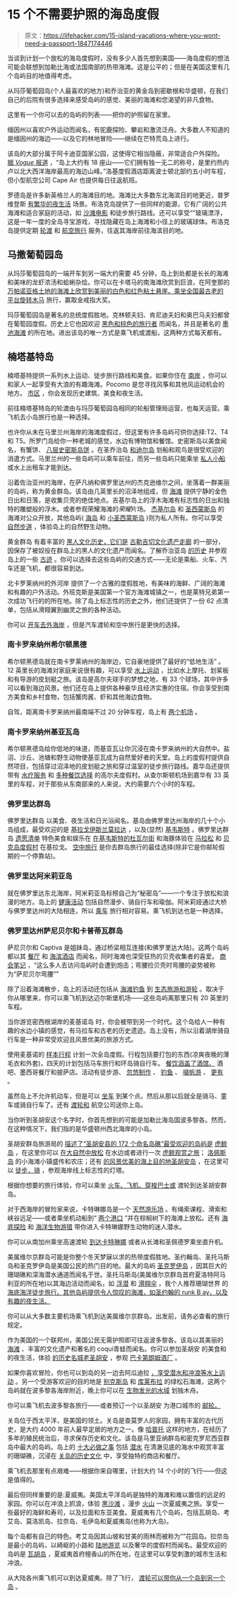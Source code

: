 # 15 个不需要护照的海岛度假

> 原文：<https://lifehacker.com/15-island-vacations-where-you-wont-need-a-passport-1847174446>

当谈到计划一个放松的海岛度假时，没有多少人首先想到美国——海岛度假的想法可能会联想到加勒比海或法国南部的热带海滩。这是公平的；但是在美国这里有几个岛屿目的地值得考虑。

从玛莎葡萄园岛(个人最喜欢的地方)和乔治亚的黄金岛到密歇根和华盛顿，在我们自己的后院有很多选择来感受岛屿的感觉、美丽的海滩和您渴望的非凡食物。

这里有一个你可以去的岛屿的列表——把你的护照留在家里。

缅因州以喜欢户外运动而闻名，有驼鹿探险、攀岩和激流泛舟。大多数人不知道的是缅因州的海边——以及它的林地冒险——继续在芒特荒岛上进行。

该岛的大部分属于阿卡迪亚国家公园，这使得它相当隐蔽，非常适合户外探险。 [据 *Vogue* 报道](https://www.vogue.com/article/mount-desert-island-maine-travel-guide) ，“岛上大约有 18 座山——它们拥有独一无二的称号，是里约热内卢以北大西洋海岸最高的海边山峰。”洛基度假酒店距离波士顿北部约五小时车程，但小型航空公司 Cape Air 也提供每日往返航班。

罗德岛是许多新英格兰人的海滩目的地。海滩比大多数东北海滨目的地更近，普罗维登斯 [有繁华的夜生活](https://www.goprovidence.com/things-to-do/nightlife/) 场景。布洛克岛提供了一些同样的能源，它有广阔的公共海滩和适合家庭的活动，如 [沙滩电影](https://www.blockislandinfo.com/) 和徒步旅行路线。还可以享受“”玻璃漂浮，这是一年一度的全岛寻宝游戏，寻找隐藏在岛上海滩和小径上的玻璃球体。布洛克岛提供定期 [轮渡](https://www.blockislandinfo.com/getting-here/ferry-transportation) 和 [航空旅行](https://www.blockislandinfo.com/getting-here/airport-and-airline-information) 服务，往返其海岸前往海滨目的地。

## 马撒葡萄园岛

从玛莎葡萄园岛的一端开车到另一端大约需要 45 分钟，岛上到处都是长长的海滩和美味的龙虾浓汤和蛤蜊杂烩。你可以在卡塔马的南海滩欣赏到巨浪，在阿奎那的 [万帕诺亚格土地的海滩上欣赏到美丽的白色和红色粘土悬崖。乘坐全国最古老的](https://wampanoagtribe-nsn.gov/) [平台旋转木马](https://vineyardtrust.org/property/flying-horses-carousel/) 旅行，赢取金戒指大奖。

玛莎葡萄园岛是著名的总统度假胜地。克林顿夫妇、肯尼迪夫妇和奥巴马夫妇都曾在葡萄园度假。历史上它也因欢迎 [黑色和棕色的旅行者](https://www.blackpast.org/african-american-history/inkwell-martha-s-vineyard-1890s/) 而闻名，并且是著名的 [墨池海滩](https://mvmagazine.com/news/2017/08/01/inkwell) 的所在地。进出该岛的唯一方式是乘飞机或渡船，这两种方式每天都有。

## 楠塔基特岛

楠塔基特提供一系列水上运动、徒步旅行路线和美食。如果你住在 [南岸](https://nantucket.net/nantucket_beaches/category/south-shore-beaches/) ，你可以和家人一起享受有大浪的有趣海滩。Pocomo 是您寻找风筝和其他风运动机会的地方。 [市区](https://nextlevelwatersports.com/pages/nantucket-guide?gclid=CjwKCAjwt8uGBhBAEiwAayu_9fpUfmwjHuXOl7CaJYUZH4nrwCLDp3tg0C6EguMV5XSMZi26ENz5mxoCbFMQAvD_BwE) ，你会发现历史建筑、美食和夜生活。

前往楠塔基特岛的轮渡由与玛莎葡萄园岛相同的轮船管理局运营，也每天运营。乘飞机去小岛旅行也是一种选择。

也许你从未在马里兰州海岸的海滩度假过，但这里有许多岛屿可供你选择:T2、T4 和 T5。所罗门岛给你一种老城的感觉，水边有博物馆和餐馆。史密斯岛以美食闻名，有蟹饼、 [八层史密斯岛饼](https://msa.maryland.gov/msa/mdmanual/01glance/symbols/html/dessert.html) 。在圣乔治岛 [和迪尔岛](https://www.visitmaryland.org/list/touring-islands-maryland) 划船和观鸟是很受欢迎的消遣方式。马里兰州的一些岛屿可以乘车前往，而另一些岛屿只能乘坐 [私人小船](https://dnr.maryland.gov/publiclands/pages/southern/stclements.aspx) 或水上出租车才能到达。

沿着佐治亚州的海岸，在萨凡纳和佛罗里达州的杰克逊维尔之间，坐落着一群美丽的岛屿，称为黄金群岛。该岛由几英里长的沼泽地组成，但 [海滩](https://www.goldenisles.com/things-to-do/beaches/complete-guide-to-beaches/) 提供宁静的金色日出和日落，是收集贝壳的绝佳地点。吉基尔岛上的浮木海滩有标志性的日出和独特的雕塑般的浮木。或者参观荣耀海滩的*荣耀*片场。 [杰基尔岛](https://www.goldenisles.com/discover/jekyll-island/) 和 [圣西蒙斯岛](https://www.goldenisles.com/discover/st-simons-island/) 的海滩对公众开放，其他岛屿( [海岛](https://www.goldenisles.com/discover/sea-island/) 和 [小圣西蒙斯岛](https://www.goldenisles.com/discover/little-st-simons-island/) )则为私人所有。你可以享受 [自然步道](https://www.goldenisles.com/things-to-do/activities/hiking-walking/) ，体验岛上的自然野生动物。

黄金群岛 有着丰富的 [黑人文化历史，它们是](https://www.goldenisles.com/discover/golden-isles/african-american-heritage/) [古勒吉切文化遗产走廊](https://gullahgeecheecorridor.org/) 的一部分，因保存了被奴役在群岛上的黑人的文化遗产而闻名。了解乔治亚岛 [的历史](https://www.goldenisles.com/discover/golden-isles/african-american-heritage/georgia-sea-island-singers/) 并参观岛上的一些 [古迹](https://www.goldenisles.com/discover/golden-isles/historic-sites/) 。你可以选择去这些岛屿的交通方式——无论是乘船、火车、汽车还是飞机，都很容易到达。

北卡罗莱纳州的外河岸 提供了一个古雅的度假胜地，有美味的海鲜、广阔的海滩和有趣的户外活动。外班克斯是美国第一个官方海滩城镇之一，也是莱特兄弟第一次成功飞行的的所在地。除了岛上标志性的历史之外，他们还提供了一份 62 点清单，包括从滑翔翼到幽灵之旅的各种活动。

你可以 [开车去外海岸](https://www.outerbanks.org/plan-your-trip/getting-here-and-around/) ，但是汽车渡轮和空中旅行是更快的选择。

### 南卡罗来纳州希尔顿黑德

希尔顿黑德岛就在南卡罗莱纳州的海岸边，它自豪地提供了最好的“低地生活” 。12 英里长的海滩对家庭来说很有趣，可以享受 [水上运动](https://www.outsidehiltonhead.com/?utm_source=hiltonheadisland.org&utm_medium=display&utm_campaign=Outside-Hilton-Head&utm_content=Outside-Hilton-Head-See-Do-Beaches-Tier-1) ，比如水上摩托、划桨板和有导游的皮划艇之旅。该岛是高尔夫球手的梦想之地，有 33 个球场，其中许多可以看到海边风景。他们还在岛上提供各种豪华且经济实惠的住宿。你会享受到南方美食和乡村食物，包括蟹肉酱、虾和其他海边食物。

自驾，距离南卡罗来纳州最南端不过 20 分钟车程，岛上有 [两个机场](https://www.hiltonheadisland.org/meetings-events/planning-tools/maps-transportation) 。

### 南卡罗来纳州基亚瓦岛

希尔顿黑德岛给你低地的味道，而基亚瓦让你沉浸在南卡罗来纳州的大自然中。盐沼、沙丘、池塘和野生动物使基亚瓦成为自然爱好者的天堂。岛上的度假村提供自然项目，包括穿过沼泽地的皮划艇之旅和穿过温室的徒步旅行路线。嘉华岛还提供带有 [水疗服务](https://www.kiawahisland.org/things-to-do/spa/) 和 [多种餐饮选择](https://www.kiawahisland.org/things-to-do/dining/) 的高尔夫度假村。从查尔斯顿机场到嘉华有 33 英里的车程，对于那些从东南部来的人来说，大约需要六个小时的车程。

### 佛罗里达群岛

佛罗里达群岛 以美食、夜生活和日光浴闻名。基岛由佛罗里达州海岸的几十个小岛组成，最受欢迎的是 [基拉戈](https://www.visitflorida.com/en-us/cities/key-largo.html)[伊斯兰莫拉达](https://www.visitflorida.com/en-us/cities/islamorada.html) ，以及(显然) [基韦斯特](https://www.visitflorida.com/en-us/cities/key-west.html) 。佛罗里达群岛 [遗愿清单](https://travel.hilton.com/en_us/articles/Ultimate_Florida_Keys_Bucket_List/?WT.mc_id=zJTDM0AA1MB2OLQ3LocalPartner4DM_CVB_Feb5Seed_VisitFlorida_CityPagesFLKEYS_UltimateBucketList6MULTIBR7EWY8i83863) 特色美食和娱乐在 [在基韦斯特的杜瓦尔街](https://travel.hilton.com/en_us/guides/florida-keys/neighborhoods/florida-duval-street/) 和海豚体验在 [马拉松](https://floridakeys.com/marathon/) 和 [贝克岛度假村](https://www.bakerscay.com/) 在基拉戈。 [空中旅行](https://fla-keys.com/how-to-get-here/) 是你去群岛旅行的最佳选择(除非它是你邮轮假期的一个停靠站)。

### 佛罗里达阿米莉亚岛

就在佛罗里达东北海岸，阿米莉亚岛标榜自己为“秘密岛”——一个专注于放松和浪漫的地方。岛上的 [健康活动](https://www.ameliaisland.com/see-and-do?category=Spa%20%26%20Wellness) 包括自然漫步、骑自行车和瑜伽。阿米莉娅通过大桥与佛罗里达州的大陆相连，所以 [乘车](https://www.ameliaisland.com/Plan/Getting-Here) 旅行相对容易。乘飞机到达也是一种选择。

### 佛罗里达州萨尼贝尔和卡普蒂瓦群岛

萨尼贝尔和 Captiva 是姐妹岛，通过桥梁相互连接(和佛罗里达大陆)。这两个岛屿都以其 [餐厅](https://sanibel-captiva.org/sanibel-island-restaurants/) 和 [海滨酒店](https://sanibel-captiva.org/sanibel-island-hotels/) 而闻名，同时海滩也深受狂热的贝壳收集者的喜爱。 [商会笔记](https://sanibel-captiva.org/sanibel-island-shelling/) ，“这么多人去访问岛屿时会遭到炮击；弯腰捡贝壳时弯腰的姿势被称为“萨尼贝尔弯腰”"

除了沿着海滩散步，岛上的活动还包括从 [海滩钓鱼](https://sanibel-captiva.org/sanibel-island-fishing/) 到 [生态旅游和游轮](https://sanibel-island.sanibel-captiva.org/list/category/cruises-eco-tours-311) 。取决于你从哪里来，你可以乘飞机到达迈尔斯堡机场——这些岛屿离那里只有 20 英里的车程。

当你游览密西根湖岸的麦基诺岛 时，你会被带到另一个时代。这个岛给人一种有趣的水边小镇的感觉，有马拉车和古老的历史遗迹。岛上没有，所以沿着湖岸骑自行车是一种非常受欢迎且风景优美的旅游方式。

使用麦基诺的 [样本行程](https://www.mackinacisland.org/travel-itinerary/) 计划一次全岛度假。行程包括要打包的东西(凉爽夜晚的薄毛衣和外套)，四天的计划包括马车旅行和环岛骑自行车。 [餐饮涵盖了酒馆、](https://www.mackinacisland.org/dining/downtown-dining/) 酒吧、墨西哥餐厅和披萨店。活动有徒步游、 [忽悠制作](https://www.mackinacisland.org/do/fudge-making/) 、 [钓鱼](https://www.mackinacisland.org/activities/north-shore-fishing-charters/) 、 [啜帆游](https://www.mackinacisland.org/activities/sip-n-sail-cruises/) 、 [更有](https://www.mackinacisland.org/do/) 。

虽然岛上不允许机动车，但是可以 [坐车](https://www.mackinacisland.org/blog/where-is-mackinac-island-get-there-by-car-bike-ferry-flight/) 到某个点。然后从那以后就全是骑马、童车或骑自行车了。还有 [渡轮和](https://www.mackinacisland.org/stay-5/getting-here/) 航空公司送你上岛。

当你听到圣胡安这个名字时，你首先想到的可能是加勒比海岛国波多黎各。然而，在这种情况下，我们指的是华盛顿州西北海岸的小岛。

圣胡安群岛旅游局的 [描述了“圣胡安县的 172 个命名岛礁”最受欢迎的岛屿是](https://www.visitsanjuans.com/) [虎鲸岛](https://www.visitsanjuans.com/orcas-island) ，在这里你可以 [在大自然中放松](https://www.visitsanjuans.com/itineraries/reconnect-with-nature-on-orcas-island) 在水边或者进行一次 [虎鲸观赏之旅](https://www.visitsanjuans.com/orcas-island-whale-watching)； [洛佩斯岛](https://www.visitsanjuans.com/lopez-island) 的小海滩小镇盛传和农庄；还有 [的风景优美的海上目的地圣胡安岛](https://www.visitsanjuans.com/san-juan-island) ，在这里可以 [徒步，骑](https://www.visitsanjuans.com/what-to-do) ，参观海岸线上标志性的灯塔。

根据你想要的旅行体验，你可以乘坐 [火车、飞机、穿梭巴士或](https://www.visitsanjuans.com/getting-here) 渡轮到达圣胡安群岛。

对于西海岸的冒险家来说，卡特琳娜岛是一个 [天然游乐场](https://www.visitcatalinaisland.com/things-to-do/) 。有绳索课程、滑索和峡谷远足——或者乘坐机动船到“ [两个港口](https://www.visitcatalinaisland.com/things-to-do/ocean-tours/discover-two-harbors/) ”并在棕榈树下的海滩上放松。还有 [海底探险](https://www.visitcatalinaisland.com/things-to-do/ocean-tours/undersea-expedition/) 和 [海洋生物游猎](https://www.visitcatalinaisland.com/things-to-do/ocean-tours/sealife-safari/) 带你进入卡特琳娜野生动物的迷人潜水。

你可以从南加州乘坐高速渡轮 [到达卡特琳娜](https://www.visitcatalinaisland.com/about-the-island/transportation-and-maps/getting-here/) 或者从长滩和圣佩德罗乘坐直升机。

美属维尔京群岛可能是你整个冬天梦寐以求的热带度假胜地。圣约翰岛、圣托马斯岛和圣克罗伊岛是美国公民的热门目的地。最大的岛屿 [圣克罗伊岛](https://www.vinow.com/stcroix/) ，因其巨大的珊瑚礁和深海潜水通道而闻名于世。圣托马斯岛(美属维尔京群岛首府夏洛特阿马利亚的所在地)以其海边活动而闻名，如 [浮潜](https://www.vinow.com/stthomas/activities/snorkeling/) 和 [滑翔伞](https://www.vinow.com/stthomas/activities/jet-ski/) ，我个人推荐珊瑚世界 的 [海底海洋徒步旅行。其他岛屿提供令人惊叹的海滩，如圣约翰的 runk B ay，以及有趣的夜生活。](https://coralworldvi.com/experiences/sea-trek/)

你可以从大多数主要机场乘飞机到达美属维尔京群岛。出发前，请务必查看的旅行规定。

作为美国的一个联邦州，美国公民无需护照即可往返波多黎各。该岛以其美丽的 [海滩](https://sanjuanpuertorico.com/best-beaches-san-juan-puerto-rico/) 、丰富的文化遗产和著名的 coquí青蛙而闻名。你可以参加圣胡安 的美食和的夜生活，体验 [的历史名城老圣胡安](https://sanjuanpuertorico.com/old-san-juan/) ，参观 [巴卡第朗姆酒厂](https://www.bacardi.com/us/en/casa-bacardi/) 。

如果你喜欢冒险，你也可以到岛的另一边去阿瓜迪拉 [，享受潜水和冲浪等水上运动](https://www.discoverpuertorico.com/regions/aguadilla#!grid~~~random~1) 。另一个受游客欢迎的目的地是 [别克斯岛](https://vieques.com/) 和 [库莱布拉](https://culebrapuertorico.com/) 的绿松石海滩，这两个岛屿就在波多黎各海岸附近，晚上你可以在 [生物发光的水域](https://vieques.com/island-bioluminescent-bay/) 划独木舟。

你可以乘飞机去波多黎各旅行——或者预订一个以圣胡安 为港口城市的 [邮轮。](https://www.expedia.com/Cruises-to-Caribbean.d6022969.Travel-Guide-Cruise?semcid=US.MULTILOBO.GOOGLE.DT-c-EN.CRUISE&SEMDTL=a19731094711.b1102621177034.r1.g1kwd-298239062334.i1.d1428033390830.e1c.j19004173.k1.f1.n1.l1g.h1e.m1&gclid=Cj0KCQjw_dWGBhDAARIsAMcYuJyE0d9XsHMV8Xhl2QlD1T66rz7FhRvc01mIXmZEIItjdMTeTvcCYmQaAiQ0EALw_wcB)

关岛位于西太平洋，是美国的领土。关岛是查莫罗人的家园，拥有丰富的古代历史，是大约 4000 年前人最早定居的地方之一。像 [哈普托](https://www.visitguam.com/chamorro-culture/heritage-sites/haputo/) 这样的地方，在经历了多年的殖民统治后，寻求保存历史和文化。该岛是马里亚纳群岛和密克罗尼西亚群岛中最大的岛屿。岛上的 [十大必做之事](https://www.visitguam.com/things-to-do/top-10-things-to-do/) 包括 [潜水](https://www.visitguam.com/things-to-do/diving-in-guam/) 在清澈见底的海水中观赏丰富的珊瑚礁，沉浸在 [关岛的历史文化](https://www.visitguam.com/chamorro-culture/cultural-presentations/gef-pago/) 中，享受独特的商店和餐厅。

乘飞机去那里有点艰难——根据你来自哪里，计划大约 14 个小时的飞行——但这是值得的。

最后但同样重要的是:夏威夷。美国太平洋岛屿是独特的海滩和难以置信的远足的家园。你可以在冲浪上抓浪，体验 [黑沙滩](https://www.gohawaii.com/islands/hawaii-big-island/regions/kau/punaluu-black-sand-beach) ，漫步 [火山](https://www.gohawaii.com/experiences/sightseeing/Volcanoes) 一次夏威夷之旅。享受一些最好的海鲜和寿司，以及拉面和东亚美食。夏威夷有几个岛屿，包括瓦胡岛、考艾岛、莫洛凯岛、拉奈岛、毛伊岛和夏威夷岛(也称为大岛)。

每个岛都有自己的特色。考艾岛因其山坡和甘美的雨林而被称为“”花园岛。拉奈岛是最小的岛屿，以崎岖的小路和 [陆地游览](https://www.gohawaii.com/islands/lanai) 以及奢华的度假村而闻名。最受欢迎的岛屿是 [瓦胡岛](https://www.gohawaii.com/islands/oahu) ，夏威夷首府檀香山的所在地，在这里可以享受刺激的城市生活和冲浪。

从大陆各州乘飞机可以到达夏威夷。除了飞行， [渡轮可以带你从一个岛到另一个岛](https://www.hawaii.com/travel/ferry-travel/) 。